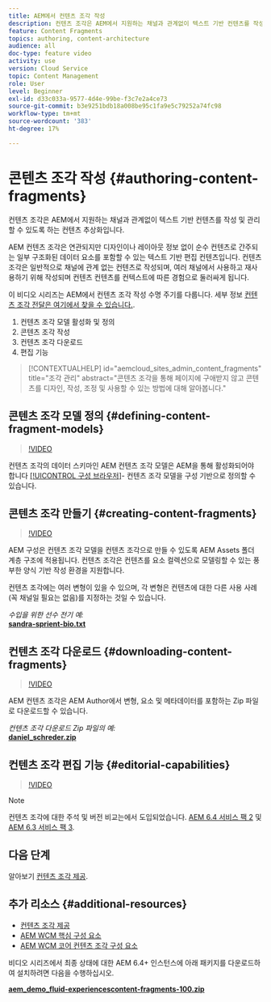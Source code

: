 ```yaml
---
title: AEM에서 컨텐츠 조각 작성
description: 컨텐츠 조각은 AEM에서 지원하는 채널과 관계없이 텍스트 기반 컨텐츠를 작성 및 관리할 수 있도록 하는 컨텐츠 추상화입니다.
feature: Content Fragments
topics: authoring, content-architecture
audience: all
doc-type: feature video
activity: use
version: Cloud Service
topic: Content Management
role: User
level: Beginner
exl-id: d33c033a-9577-4d4e-99be-f3c7e2a4ce73
source-git-commit: b3e9251bdb18a008be95c1fa9e5c79252a74fc98
workflow-type: tm+mt
source-wordcount: '383'
ht-degree: 17%

---
```


# 콘텐츠 조각 작성 {#authoring-content-fragments}

컨텐츠 조각은 AEM에서 지원하는 채널과 관계없이 텍스트 기반 컨텐츠를 작성 및 관리할 수 있도록 하는 컨텐츠 추상화입니다.

AEM 컨텐츠 조각은 연관되지만 디자인이나 레이아웃 정보 없이 순수 컨텐츠로 간주되는 일부 구조화된 데이터 요소를 포함할 수 있는 텍스트 기반 편집 컨텐츠입니다. 컨텐츠 조각은 일반적으로 채널에 관계 없는 컨텐츠로 작성되며, 여러 채널에서 사용하고 재사용하기 위해 작성되며 컨텐츠 컨텐츠를 컨텍스트에 따른 경험으로 둘러싸게 됩니다.

이 비디오 시리즈는 AEM에서 컨텐츠 조각 작성 수명 주기를 다룹니다. 세부 정보 [컨텐츠 조각 전달은 여기에서 찾을 수 있습니다.](content-fragments-delivery-feature-video-use.md).

1. 컨텐츠 조각 모델 활성화 및 정의
2. 콘텐츠 조각 작성
3. 컨텐츠 조각 다운로드
4. 편집 기능

>[!CONTEXTUALHELP]
>id="aemcloud_sites_admin_content_fragments"
>title="조각 관리"
>abstract="콘텐츠 조각을 통해 페이지에 구애받지 않고 콘텐츠를 디자인, 작성, 조정 및 사용할 수 있는 방법에 대해 알아봅니다."

## 콘텐츠 조각 모델 정의 {#defining-content-fragment-models}

>[!VIDEO](https://video.tv.adobe.com/v/22452?quality=12&learn=on)

컨텐츠 조각의 데이터 스키마인 AEM 컨텐츠 조각 모델은 AEM을 통해 활성화되어야 합니다 [[!UICONTROL 구성 브라우저]](https://experienceleague.adobe.com/docs/experience-manager-cloud-service/implementing/developing/configurations.html)- 컨텐츠 조각 모델을 구성 기반으로 정의할 수 있습니다.

## 콘텐츠 조각 만들기 {#creating-content-fragments}

>[!VIDEO](https://video.tv.adobe.com/v/22451?quality=12&learn=on)

AEM 구성은 컨텐츠 조각 모델을 컨텐츠 조각으로 만들 수 있도록 AEM Assets 폴더 계층 구조에 적용됩니다. 컨텐츠 조각은 컨텐츠를 요소 컬렉션으로 모델링할 수 있는 풍부한 양식 기반 작성 환경을 지원합니다.

컨텐츠 조각에는 여러 변형이 있을 수 있으며, 각 변형은 컨텐츠에 대한 다른 사용 사례(꼭 채널일 필요는 없음)를 지정하는 것일 수 있습니다.

*수입을 위한 선수 전기 예:*\
**[sandra-sprient-bio.txt](assets/sandra-sprient-bio.txt)**

## 컨텐츠 조각 다운로드 {#downloading-content-fragments}

>[!VIDEO](https://video.tv.adobe.com/v/22450?quality=12&learn=on)

AEM 컨텐츠 조각은 AEM Author에서 변형, 요소 및 메타데이터를 포함하는 Zip 파일로 다운로드할 수 있습니다.

*컨텐츠 조각 다운로드 Zip 파일의 예:*\
**[daniel_schreder.zip](assets/daniel_schreder.zip)**

## 컨텐츠 조각 편집 기능 {#editorial-capabilities}

>[!VIDEO](https://video.tv.adobe.com/v/25891?quality=12&learn=on)

>[!NOTE]
>
> 컨텐츠 조각에 대한 주석 및 버전 비교는에서 도입되었습니다. [AEM 6.4 서비스 팩 2](https://helpx.adobe.com/kr/experience-manager/aem-releases-updates.html) 및 [AEM 6.3 서비스 팩 3](https://helpx.adobe.com/kr/experience-manager/6-3/release-notes/sp3-release-notes.html).

## 다음 단계

알아보기 [컨텐츠 조각 제공](content-fragments-delivery-feature-video-use.md).

## 추가 리소스 {#additional-resources}

* [컨텐츠 조각 제공](content-fragments-delivery-feature-video-use.md)
* [AEM WCM 핵심 구성 요소](https://experienceleague.adobe.com/docs/experience-manager-core-components/using/introduction.html?lang=ko)
* [AEM WCM 코어 컨텐츠 조각 구성 요소](https://experienceleague.adobe.com/docs/experience-manager-core-components/using/components/content-fragment-component.html)

비디오 시리즈에서 최종 상태에 대한 AEM 6.4+ 인스턴스에 아래 패키지를 다운로드하여 설치하려면 다음을 수행하십시오.

**[aem_demo_fluid-experiencescontent-fragments-100.zip](assets/aem_demo_fluid-experiencescontent-fragments-100.zip)**
